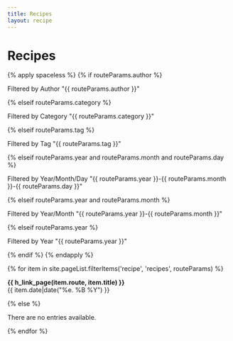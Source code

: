 ```yaml
---
title: Recipes
layout: recipe
---
```


# Recipes

{% apply spaceless %}
    {% if routeParams.author %}
        <p>Filtered by Author "{{ routeParams.author }}"</p>
    {% elseif routeParams.category %}
        <p>Filtered by Category "{{ routeParams.category }}"</p>
    {% elseif routeParams.tag %}
        <p>Filtered by Tag "{{ routeParams.tag }}"</p>
    {% elseif routeParams.year and routeParams.month and routeParams.day %}
        <p>Filtered by Year/Month/Day "{{ routeParams.year }}-{{ routeParams.month }}-{{ routeParams.day }}"</p>
    {% elseif routeParams.year and routeParams.month %}
        <p>Filtered by Year/Month "{{ routeParams.year }}-{{ routeParams.month }}"</p>
    {% elseif routeParams.year %}
        <p>Filtered by Year "{{ routeParams.year }}"</p>
    {% endif %}
{% endapply %}

{% for item in site.pageList.filterItems('recipe', 'recipes', routeParams) %}
<p class="post-title"><b>{{ h_link_page(item.route, item.title) }}</b><br>
    {{ item.date|date("%e. %B %Y") }}
</p>
{% else %}
<p>There are no entries available.</p>
{% endfor %}
